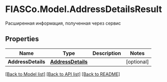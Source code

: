# FIASCo.Model.AddressDetailsResult
Расширенная информация, полученная через сервис

## Properties

Name | Type | Description | Notes
------------ | ------------- | ------------- | -------------
**AddressDetails** | [**AddressDetails**](AddressDetails.md) |  | [optional] 

[[Back to Model list]](../README.md#documentation-for-models) [[Back to API list]](../README.md#documentation-for-api-endpoints) [[Back to README]](../README.md)

